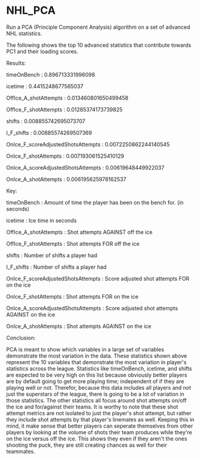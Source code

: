 # NHL_PCA
Run a PCA (Principle Component Analysis) algorithm on a set of advanced NHL statistics.

The following shows the top 10 advanced statistics that contribute towards PC1 and their loading scores.


Results:

timeOnBench :  0.896713331996098

icetime :  0.4415248677565037

OffIce_A_shotAttempts :  0.013460801650499458

OffIce_F_shotAttempts :  0.01285374173739825

shifts :  0.008855742695073707

I_F_shifts :  0.00885574269507369

OnIce_F_scoreAdjustedShotsAttempts :  0.0072250862244140545

OnIce_F_shotAttempts :  0.007193061525410129

OnIce_A_scoreAdjustedShotsAttempts :  0.00619648449922037

OnIce_A_shotAttempts :  0.006195625978162537


Key:

timeOnBench :  Amount of time the player has been on the bench for. (in seconds)

icetime :  Ice time in seconds

OffIce_A_shotAttempts :  Shot attempts AGAINST off the ice

OffIce_F_shotAttempts :  Shot attempts FOR off the ice

shifts :  Number of shifts a player had

I_F_shifts :  Number of shifts a player had

OnIce_F_scoreAdjustedShotsAttempts :  Score adjusted shot attempts FOR on the ice

OnIce_F_shotAttempts :  Shot attempts FOR on the ice

OnIce_A_scoreAdjustedShotsAttempts :  Score adjusted shot attempts AGAINST on the ice

OnIce_A_shotAttempts :  Shot attempts AGAINST on the ice


Conclusion:

PCA is meant to show which variables in a large set of variables demonstrate the most variation in the data. These statistics shown above represent the 10 variables that demonstrate the most variation in player's statistics across the league. Statistics like timeOnBench, icetime, and shifts are expected to be very high on this list because obviously better players are by default going to get more playing time; independent of if they are playing well or not. Therefor, because this data includes all players and not just the superstars of the league, there is going to be a lot of variation in those statistics. The other statistics all focus around shot attempts on/off the ice and for/against their teams. It is worthy to note that these shot attempt metrics are not isolated to just the player's shot attempt, but rather they include shot attempts by that player's linemates as well. Keeping this in mind, it make sense that better players can seperate themselves from other players by looking at the volume of shots their team produces while they're on the ice versus off the ice. This shows they even if they aren't the ones shooting the puck, they are still creating chances as well for their teammates.
